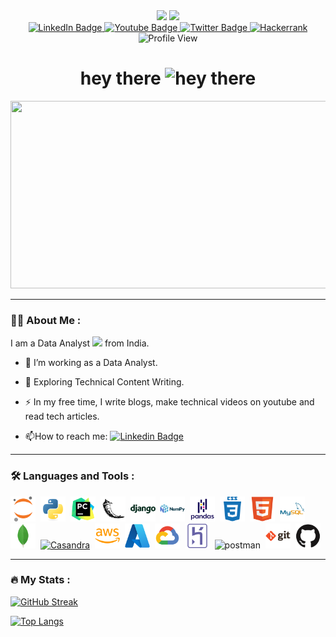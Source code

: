 

<div id="header" align="center">
  <img src="https://media.giphy.com/media/M9gbBd9nbDrOTu1Mqx/giphy.gif" width="100"/>
   <img src="https://media.giphy.com/media/FNZu5WLYcePHMZffiZ/giphy.gif" width="100"/>
</div>
<div id="badges" align="center">
  <a href="https://www.linkedin.com/in/akash-deep-sahoo-746a67134/">
    <img src="https://img.shields.io/badge/LinkedIn-blue?style=for-the-badge&logo=linkedin&logoColor=white" alt="LinkedIn Badge"/>
  </a>
  <a href="https://www.youtube.com/channel/UCRa2xkKqkKLZpL6ldHPfnYw">
    <img src="https://img.shields.io/badge/YouTube-red?style=for-the-badge&logo=youtube&logoColor=white" alt="Youtube Badge"/>
  </a>
  <a href="https://twitter.com/Kash364">
    <img src="https://img.shields.io/badge/Twitter-blue?style=for-the-badge&logo=twitter&logoColor=white" alt="Twitter Badge"/>
  </a>
  <a href="https://www.hackerrank.com/akashdeep364">
    <img src="https://cdn.icon-icons.com/icons2/2530/PNG/512/hackerrank_button_icon_151894.png" width="130" alt="Hackerrank"/>
  </a>
</div>
 
 <div id="badges" align="center">
<img src="https://komarev.com/ghpvc/?username=akashdeep364&style=flat-square&color=blue" alt="Profile View"/>
<h1>
  hey there
  <img src="https://media.giphy.com/media/hvRJCLFzcasrR4ia7z/giphy.gif" width="30px" alt="hey there"/>
</h1>
</div>



<div align="center">
  <img src="https://media.giphy.com/media/dWesBcTLavkZuG35MI/giphy.gif" width="600" height="300"/>
</div>

---

### :man_technologist: About Me :

I am a Data Analyst <img src="https://media.giphy.com/media/WUlplcMpOCEmTGBtBW/giphy.gif" width="30"> from India.

- :telescope: I’m working as a Data Analyst.

- :seedling: Exploring Technical Content Writing.

- :zap: In my free time, I write blogs, make technical videos on youtube and read tech articles.

- :mailbox:How to reach me: [![Linkedin Badge](https://img.shields.io/badge/LinkedIn-blue?style=for-the-badge&logo=linkedin&logoColor=white)](your-linkedin-url)

---

### :hammer_and_wrench: Languages and Tools :
<div>

  <img src="https://github.com/devicons/devicon/blob/master/icons/jupyter/jupyter-original.svg"  title="jupyter" alt="jupyter" width="40" height="40"/>&nbsp;
  <img src="https://github.com/devicons/devicon/blob/master/icons/python/python-original.svg"  title="python" alt="python" width="40" height="40"/>&nbsp;
  <img src="https://github.com/devicons/devicon/blob/master/icons/pycharm/pycharm-original.svg"  title="pycharm" alt="pycharm" width="40" height="40"/>&nbsp;
  <img src="https://github.com/devicons/devicon/blob/master/icons/flask/flask-original.svg"  title="flask" alt="flask" width="40" height="40"/>&nbsp;
  <img src="https://github.com/devicons/devicon/blob/master/icons/django/django-plain-wordmark.svg" alt="django" width="40" height="40"/>&nbsp;
  <img src="https://github.com/devicons/devicon/blob/master/icons/numpy/numpy-original-wordmark.svg"  title="numpy" alt="numpy" width="40" height="40"/>&nbsp;
  <img src="https://github.com/devicons/devicon/blob/master/icons/pandas/pandas-original-wordmark.svg"  title="pandas" alt="pandas" width="40" height="40"/>&nbsp;
  <img src="https://github.com/devicons/devicon/blob/master/icons/css3/css3-plain-wordmark.svg"  title="CSS3" alt="CSS" width="40" height="40"/>&nbsp;
  <img src="https://github.com/devicons/devicon/blob/master/icons/html5/html5-original.svg" title="HTML5" alt="HTML" width="40" height="40"/>&nbsp;
  <img src="https://github.com/devicons/devicon/blob/master/icons/mysql/mysql-original-wordmark.svg" title="MySQL"  alt="MySQL" width="40" height="40"/>&nbsp;
  <img src="https://github.com/devicons/devicon/blob/master/icons/mongodb/mongodb-original.svg" title="mongodb"  alt="mongodb" width="40" height="40"/>&nbsp;
  [![Casandra](https://i.imgur.com/Gw68kZ4.png)](http://cassandra.apache.org/)&nbsp;
  <img src="https://github.com/devicons/devicon/blob/master/icons/amazonwebservices/amazonwebservices-plain-wordmark.svg" title="AWS" alt="AWS" width="40" height="40"/>&nbsp;
  <img src="https://github.com/devicons/devicon/blob/master/icons/azure/azure-original.svg" title="Azure" alt="Azure" width="40" height="40"/>&nbsp;
  <img src="https://github.com/devicons/devicon/blob/master/icons/googlecloud/googlecloud-original.svg" title="googlecloud" alt="googlecloud" width="40" height="40"/>&nbsp;
  <img src="https://github.com/devicons/devicon/blob/master/icons/heroku/heroku-original.svg" title="heroku" alt="heroku" width="40" height="40"/>&nbsp;
  <img src="https://github.com/gilbarbara/logos/blob/master/logos/postman.svg" title="heroku" alt="postman" width="150" height="40"/>&nbsp;
  <img src="https://github.com/devicons/devicon/blob/master/icons/git/git-original-wordmark.svg" title="Git" alt="Git" width="40" height="40"/>&nbsp;
  <img src="https://github.com/devicons/devicon/blob/master/icons/github/github-original.svg" title="github" alt="github" width="40" height="40"/>&nbsp;
  
</div>


---

### :fire: My Stats :
[![GitHub Streak](http://github-readme-streak-stats.herokuapp.com?user=akashdeep364&theme=dark&background=000000)](https://git.io/streak-stats)


[![Top Langs](https://github-readme-stats.vercel.app/api/top-langs/?username=akashdeep364&layout=compact&theme=vision-friendly-dark)](https://github.com/anuraghazra/github-readme-stats)

